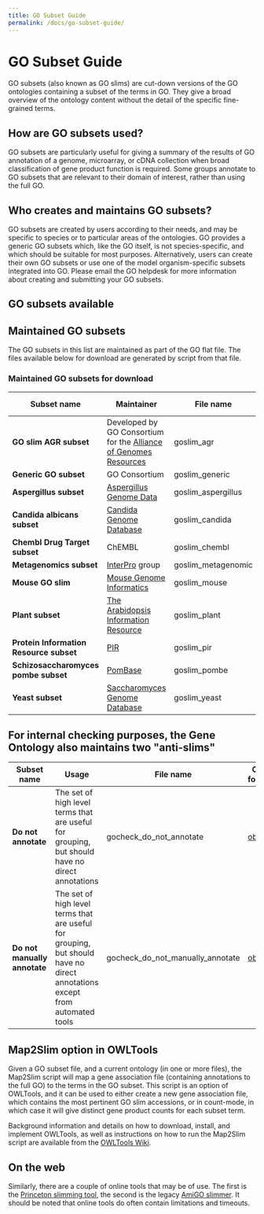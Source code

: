 ```yaml
---
title: GO Subset Guide
permalink: /docs/go-subset-guide/
---
```


# GO Subset Guide

GO subsets (also known as GO slims) are cut-down versions of the GO ontologies containing a subset of the terms in GO. They give a broad overview of the ontology content without the detail of the specific fine-grained terms.

## How are GO subsets used?

GO subsets are particularly useful for giving a summary of the results of GO annotation of a genome, microarray, or cDNA collection when broad classification of gene product function is required. Some groups annotate to GO subsets that are relevant to their domain of interest, rather than using the full GO.

## Who creates and maintains GO subsets?

GO subsets are created by users according to their needs, and may be specific to species or to particular areas of the ontologies. GO provides a generic GO subsets which, like the GO itself, is not species-specific, and which should be suitable for most purposes. Alternatively, users can create their own GO subsets or use one of the model organism-specific subsets integrated into GO. Please email the GO helpdesk for more information about creating and submitting your GO subsets.

## GO subsets available

## Maintained GO subsets

The GO subsets in this list are maintained as part of the GO flat file. The files available below for download are generated by script from that file.

### Maintained GO subsets for download

|**Subset name**|**Maintainer**|**File name**|**OBO format**|**OWL format**|**json format**|**yaml format**|
|------------------|-------------|-------------|-------------|------------|-------------|------------|
|**GO slim AGR subset**|Developed by GO Consortium for the [Alliance of Genomes Resources](https://www.alliancegenome.org/)|goslim_agr  |[obo](http://current.geneontology.org/ontology/subsets/goslim_agr.obo)|[owl](http://current.geneontology.org/ontology/subsets/goslim_agr.owl) |[json](http://current.geneontology.org/ontology/subsets/goslim_agr.json) |[yaml](http://current.geneontology.org/ontology/subsets/goslim_agr.yaml)|
|**Generic GO subset**|GO Consortium |goslim_generic|[obo](http://current.geneontology.org/ontology/subsets/goslim_generic.obo)| [owl](http://current.geneontology.org/ontology/subsets/goslim_generic.owl) |[json](http://current.geneontology.org/ontology/subsets/goslim_generic.json) |[yaml](http://current.geneontology.org/ontology/subsets/goslim_generic.yaml)|
|**Aspergillus subset**|[Aspergillus Genome Data](http://www.aspgd.org/)|goslim_aspergillus|[obo](http://current.geneontology.org/ontology/subsets/goslim_aspergillus.obo)|[owl](http://current.geneontology.org/ontology/subsets/goslim_aspergillus.owl) |[json](http://current.geneontology.org/ontology/subsets/goslim_aspergillus.json) |[yaml](http://current.geneontology.org/ontology/subsets/goslim_aspergillus.yaml)|
|**Candida albicans subset**|[Candida Genome Database](http://www.candidagenome.org/)|goslim_candida|[obo](http://current.geneontology.org/ontology/subsets/goslim_candida.obo)|[owl](http://current.geneontology.org/ontology/subsets/goslim_candida.owl) |[json](http://current.geneontology.org/ontology/subsets/goslim_candida.json) |[yaml](http://current.geneontology.org/ontology/subsets/goslim_candida.yaml)|
|**Chembl Drug Target subset**|ChEMBL|goslim_chembl|[obo](http://current.geneontology.org/ontology/subsets/goslim_chembl.obo)| [owl](http://current.geneontology.org/ontology/subsets/goslim_chembl.owl) |[json](http://current.geneontology.org/ontology/subsets/goslim_chembl.json) |[yaml](http://current.geneontology.org/ontology/subsets/goslim_chembl.yaml)|
|**Metagenomics subset**|[InterPro](http://www.ebi.ac.uk/interpro/) group|goslim_metagenomic|[obo](http://current.geneontology.org/ontology/subsets/goslim_metagenomics.obo)| [owl](http://current.geneontology.org/ontology/subsets/goslim_metagenomics.owl) |[json](http://current.geneontology.org/ontology/subsets/goslim_metagenomics.json) |[yaml](http://current.geneontology.org/ontology/subsets/goslim_metagenomics.yaml)|
|**Mouse GO slim**|[Mouse Genome Informatics](http://www.informatics.jax.org/)|goslim_mouse|[obo](http://current.geneontology.org/ontology/subsets/goslim_mouse.obo)|[owl](http://current.geneontology.org/ontology/subsets/goslim_mouse.owl) |[json](http://current.geneontology.org/ontology/subsets/goslim_mouse.json) |[yaml](http://current.geneontology.org/ontology/subsets/goslim_mouse.yaml)|
|**Plant subset**|[The Arabidopsis Information Resource](https://www.arabidopsis.org/)|goslim_plant|[obo](http://current.geneontology.org/ontology/subsets/goslim_plant.obo)|[owl](http://current.geneontology.org/ontology/subsets/goslim_plant.owl) |[json](http://current.geneontology.org/ontology/subsets/goslim_plant.json) |[yaml](http://current.geneontology.org/ontology/subsets/goslim_plant.yaml)|
|**Protein Information Resource subset**|[PIR](https://pir.georgetown.edu/)|goslim_pir|[obo](http://current.geneontology.org/ontology/subsets/goslim_pir.obo)|[owl](http://current.geneontology.org/ontology/subsets/goslim_pir.owl) |[json](http://current.geneontology.org/ontology/subsets/goslim_pir.json) | [yaml](http://current.geneontology.org/ontology/subsets/goslim_pir.yaml)|
|**Schizosaccharomyces pombe subset**|[PomBase](https://www.pombase.org/)|goslim_pombe|[obo](http://current.geneontology.org/ontology/subsets/goslim_pombe.obo)| [owl](http://current.geneontology.org/ontology/subsets/goslim_pombe.owl) |[json](http://current.geneontology.org/ontology/subsets/goslim_pombe.json) |[yaml](http://current.geneontology.org/ontology/subsets/goslim_pombe.yaml)|
|**Yeast subset**|[Saccharomyces Genome Database](https://www.yeastgenome.org/)|goslim_yeast|[obo](http://current.geneontology.org/ontology/subsets/goslim_yeast.obo)|[owl](http://current.geneontology.org/ontology/subsets/goslim_yeast.owl) |[json](http://current.geneontology.org/ontology/subsets/goslim_yeast.json) |[yaml](http://current.geneontology.org/ontology/subsets/goslim_yeast.yaml)|



## For internal checking purposes, the Gene Ontology also maintains two "anti-slims"

|**Subset name**|**Usage** |**File name** |**OBO format** |**OWL format** |**json format** |**yaml format** |
|------------------|----------|----------|----------|----------|----------|----------|
|**Do not annotate**|The set of high level terms that are useful for grouping, but should have no direct annotations| gocheck_do_not_annotate |[obo](http://current.geneontology.org/ontology/subsets/goslim_gocheck_do_not_annotate.obo)| [owl](http://current.geneontology.org/ontology/subsets/goslim_gocheck_do_not_annotate.owl) |[json](http://current.geneontology.org/ontology/subsets/goslim_gocheck_do_not_annotate.json) |[yaml](http://current.geneontology.org/ontology/subsets/goslim_gocheck_do_not_annotate.yaml)|
|**Do not manually annotate**|The set of high level terms that are useful for grouping, but should have no direct annotations except from automated tools| gocheck_do_not_manually_annotate|[obo](http://current.geneontology.org/ontology/subsets/goslim_gocheck_do_not_manually_annotate.obo)|[owl](http://current.geneontology.org/ontology/subsets/goslim_gocheck_do_not_manually_annotate.owl) |[json](http://current.geneontology.org/ontology/subsets/goslim_gocheck_do_not_manually_annotate.json) |[yaml](http://current.geneontology.org/ontology/subsets/goslim_gocheck_do_not_manually_annotate.yaml)|

## Map2Slim option in OWLTools

Given a GO subset file, and a current ontology (in one or more files), the Map2Slim script will map a gene association file (containing annotations to the full GO) to the terms in the GO subset. This script is an option of OWLTools, and it can be used to either create a new gene association file, which contains the most pertinent GO slim accessions, or in count-mode, in which case it will give distinct gene product counts for each subset term.

Background information and details on how to download, install, and implement OWLTools, as well as instructions on how to run the Map2Slim script are available from the <a href="https://github.com/owlcollab/owltools/wiki/Map2Slim">OWLTools Wiki</a>.
## On the web

Similarly, there are a couple of online tools that may be of use. The first is the [Princeton slimming tool](http://go.princeton.edu/), the second is the legacy [AmiGO slimmer](http://amigo1.geneontology.org/cgi-bin/amigo/slimmer). It should be noted that online tools do often contain limitations and timeouts.
